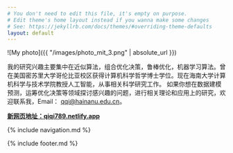 ```yaml
---
# You don't need to edit this file, it's empty on purpose.
# Edit theme's home layout instead if you wanna make some changes
# See: https://jekyllrb.com/docs/themes/#overriding-theme-defaults
layout: default
---
```


<!-- ![photo](images/Qi_photo2.JPG) -->

![My photo]({{ "/images/photo_mit_3.png" | absolute_url }})

我的研究兴趣主要集中在近似算法，组合优化决策，鲁棒优化，机器学习算法。曾在美国密苏里大学哥伦比亚校区获得计算机科学哲学博士学位。现在海南大学计算机科学与技术学院教授人工智能，从事相关科学研究工作。
如果你想在数据建模预测，运筹优化决策等领域探讨感兴趣的问题，进行相关理论和应用上的研究，欢迎联系我，Email： qqi@hainanu.edu.cn。

[**新网页地址：qiqi789.netlify.app**](https://qiqi789.netlify.app)

<!--请访问新的网页地址，[https://qiqi789.netlify.app](https://qiqi789.netlify.app)-->

{% include navigation.md %}

{% include footer.md %}
